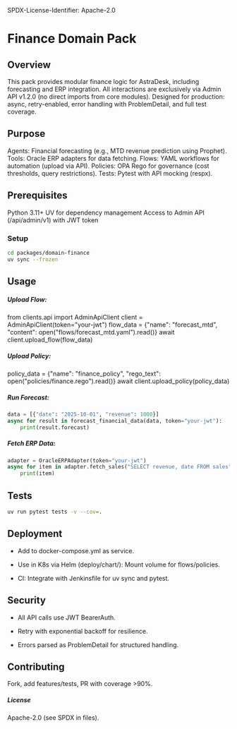 SPDX-License-Identifier: Apache-2.0

# Finance Domain Pack

## Overview

This pack provides modular finance logic for AstraDesk, including forecasting and ERP integration. All interactions are exclusively via Admin API v1.2.0 (no direct imports from core modules). Designed for production: async, retry-enabled, error handling with ProblemDetail, and full test coverage.

## Purpose

Agents: Financial forecasting (e.g., MTD revenue prediction using Prophet).
Tools: Oracle ERP adapters for data fetching.
Flows: YAML workflows for automation (upload via API).
Policies: OPA Rego for governance (cost thresholds, query restrictions).
Tests: Pytest with API mocking (respx).

## Prerequisites

Python 3.11+
UV for dependency management
Access to Admin API (/api/admin/v1) with JWT token

### Setup

```sh
cd packages/domain-finance
uv sync --frozen
```

## Usage

##### Upload Flow:
from clients.api import AdminApiClient
client = AdminApiClient(token="your-jwt")
flow_data = {"name": "forecast_mtd", "content": open("flows/forecast_mtd.yaml").read()}
await client.upload_flow(flow_data)


##### Upload Policy:
policy_data = {"name": "finance_policy", "rego_text": open("policies/finance.rego").read()}
await client.upload_policy(policy_data)


##### Run Forecast:

```python
data = [{"date": "2025-10-01", "revenue": 1000}]
async for result in forecast_financial_data(data, token="your-jwt"):
    print(result.forecast)
```

##### Fetch ERP Data:

```python
adapter = OracleERPAdapter(token="your-jwt")
async for item in adapter.fetch_sales("SELECT revenue, date FROM sales"):
    print(item)
```


## Tests

```sh
uv run pytest tests -v --cov=.
```

## Deployment

- Add to docker-compose.yml as service.

- Use in K8s via Helm (deploy/chart/): Mount volume for flows/policies.

- CI: Integrate with Jenkinsfile for uv sync and pytest.

## Security

- All API calls use JWT BearerAuth.

- Retry with exponential backoff for resilience.

- Errors parsed as ProblemDetail for structured handling.

## Contributing

Fork, add features/tests, PR with coverage >90%.

##### License

Apache-2.0 (see SPDX in files).